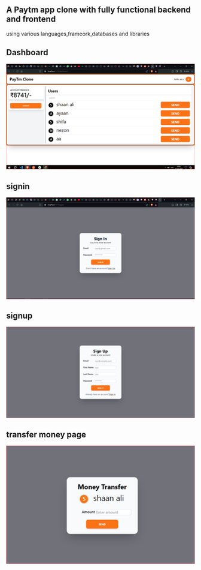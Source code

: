 
## A Paytm app clone with fully functional backend and frontend
using various languages,frameork,databases and libraries

## Dashboard
![](dashboard.PNG)

## signin
![](signin.PNG)
## signup
![](signup.PNG)
## transfer money page
![](send.PNG)

